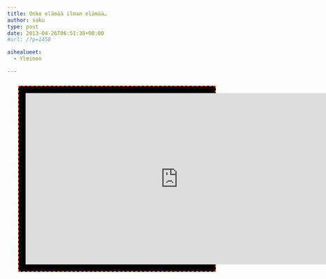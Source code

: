 ```yaml
---
title: Onko elämää ilman elämää…
author: saku
type: post
date: 2013-04-26T06:51:38+00:00
#url: /?p=1458

aihealueet:
  - Yleinen

---
```

<div style="background: #000; color: #ec5212; margin: 25px; border: 2px; border-style: dashed; border-color: #EC5212; padding: 15px;">
  <iframe src="http://player.vimeo.com/video/56599373" width="700" height="393" frameborder="0" webkitAllowFullScreen mozallowfullscreen allowFullScreen></iframe>
</div>

